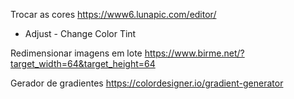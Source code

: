 Trocar as cores
https://www6.lunapic.com/editor/
 * Adjust - Change Color Tint

Redimensionar imagens em lote
https://www.birme.net/?target_width=64&target_height=64

Gerador de gradientes
https://colordesigner.io/gradient-generator
